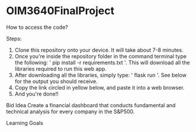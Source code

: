 # OIM3640FinalProject

How to access the code?

Steps:
1. Clone this repository onto your device. It will take about 7-8 minutes. 
2. Once you're inside the repository folder in the command terminal type the following: ' pip install -r requirements.txt '. This will download all the libraries             required to run this web app.
3. After downloading all the libraries, simply type: ' flask run '. See below for the output you should receive. 
4. Copy the link circled in yellow below, and paste it into a web browser.
5. And you're done!! 


Bid Idea
Create a financial dashboard that conducts fundamental and technical analysis for every company in the S&P500.

Learning Goals
